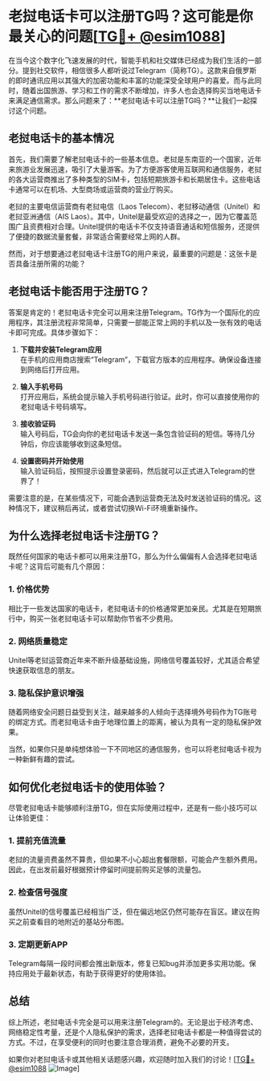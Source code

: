 # 老挝电话卡可以注册TG吗？这可能是你最关心的问题[[TG💪+ @esim1088](https://t.me/s/esim1088)]

在当今这个数字化飞速发展的时代，智能手机和社交媒体已经成为我们生活的一部分。提到社交软件，相信很多人都听说过Telegram（简称TG）。这款来自俄罗斯的即时通讯应用以其强大的加密功能和丰富的功能深受全球用户的喜爱。而与此同时，随着出国旅游、学习和工作的需求不断增加，许多人也会选择购买当地电话卡来满足通信需求。那么问题来了：**老挝电话卡可以注册TG吗？**让我们一起探讨这个问题。

## 老挝电话卡的基本情况

首先，我们需要了解老挝电话卡的一些基本信息。老挝是东南亚的一个国家，近年来旅游业发展迅速，吸引了大量游客。为了方便游客使用互联网和通信服务，老挝的各大运营商推出了多种类型的SIM卡，包括短期旅游卡和长期居住卡。这些电话卡通常可以在机场、大型商场或运营商的营业厅购买。

老挝的主要电信运营商有老挝电信（Laos Telecom）、老挝移动通信（Unitel）和老挝亚洲通信（AIS Laos）。其中，Unitel是最受欢迎的选择之一，因为它覆盖范围广且资费相对合理。Unitel提供的电话卡不仅支持语音通话和短信服务，还提供了便捷的数据流量套餐，非常适合需要经常上网的人群。

然而，对于想要通过老挝电话卡注册TG的用户来说，最重要的问题是：这张卡是否具备注册所需的功能？

## 老挝电话卡能否用于注册TG？

答案是肯定的！老挝电话卡完全可以用来注册Telegram。TG作为一个国际化的应用程序，其注册流程非常简单，只需要一部能正常上网的手机以及一张有效的电话卡即可完成。具体步骤如下：

1. **下载并安装Telegram应用**  
   在手机的应用商店搜索“Telegram”，下载官方版本的应用程序。确保设备连接到网络后打开应用。

2. **输入手机号码**  
   打开应用后，系统会提示输入手机号码进行验证。此时，你可以直接使用你的老挝电话卡号码填写。

3. **接收验证码**  
   输入号码后，TG会向你的老挝电话卡发送一条包含验证码的短信。等待几分钟后，你应该能够收到这条短信。

4. **设置密码并开始使用**  
   输入验证码后，按照提示设置登录密码，然后就可以正式进入Telegram的世界了！

需要注意的是，在某些情况下，可能会遇到运营商无法及时发送验证码的情况。这种情况下，建议稍后再试，或者尝试切换Wi-Fi环境重新操作。

## 为什么选择老挝电话卡注册TG？

既然任何国家的电话卡都可以用来注册TG，那么为什么偏偏有人会选择老挝电话卡呢？这背后可能有几个原因：

### 1. **价格优势**
相比于一些发达国家的电话卡，老挝电话卡的价格通常更加亲民。尤其是在短期旅行中，购买一张老挝电话卡可以帮助你节省不少费用。

### 2. **网络质量稳定**
Unitel等老挝运营商近年来不断升级基础设施，网络信号覆盖较好，尤其适合希望快速获取信息的朋友。

### 3. **隐私保护意识增强**
随着网络安全问题日益受到关注，越来越多的人倾向于选择境外号码作为TG账号的绑定方式。而老挝电话卡由于地理位置上的距离，被认为具有一定的隐私保护效果。

当然，如果你只是单纯想体验一下不同地区的通信服务，也可以将老挝电话卡视为一种新鲜有趣的尝试。

## 如何优化老挝电话卡的使用体验？

尽管老挝电话卡能够顺利注册TG，但在实际使用过程中，还是有一些小技巧可以让体验更佳：

### 1. **提前充值流量**
老挝的流量资费虽然不算贵，但如果不小心超出套餐限额，可能会产生额外费用。因此，在出发前最好根据预计停留时间提前购买足够的流量包。

### 2. **检查信号强度**
虽然Unitel的信号覆盖已经相当广泛，但在偏远地区仍然可能存在盲区。建议在购买之前查看目的地附近的基站分布图。

### 3. **定期更新APP**
Telegram每隔一段时间都会推出新版本，修复已知bug并添加更多实用功能。保持应用处于最新状态，有助于获得更好的使用体验。

## 总结

综上所述，老挝电话卡完全是可以用来注册Telegram的。无论是出于经济考虑、网络稳定性考量，还是个人隐私保护的需求，选择老挝电话卡都是一种值得尝试的方式。不过，在享受便利的同时也要注意合理消费，避免不必要的开支。

如果你对老挝电话卡或其他相关话题感兴趣，欢迎随时加入我们的讨论！[[TG💪+ @esim1088](https://t.me/s/esim1088) ![Image](https://i.postimg.cc/4NQfJmqS/Snipaste-2025-05-13-00-14-12.png)]